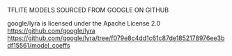 TFLITE MODELS SOURCED FROM GOOGLE ON GITHUB

google/lyra is licensed under the
Apache License 2.0
https://github.com/google/lyra
https://github.com/google/lyra/tree/f079e8c4dd1c61c87de1852178976ee3bdf15561/model_coeffs